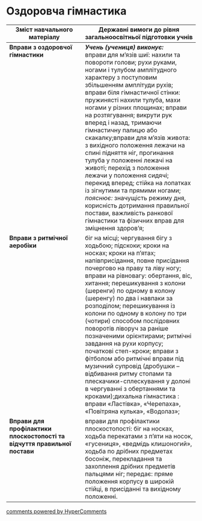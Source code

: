 <div id="hypercomments_widget" class="js-hypercomments-widget invisible"></div>

# Оздоровча гімнастика

<table>
  <tr>
    <td width="40%" align="center"><b>Зміст навчального матеріалу</b></td>
    <td width="60%" align="center"><b>Державні вимоги до рівня загальноосвітньої підготовки учнів</b></td>
  </tr>
<tbody>
  <tr>
    <td width="40%" style="vertical-align:top !important;">
    <b>Вправи з оздоровчої гімнастики</b></td>
    <td width="60%" style="vertical-align:top !important;">
    <i><b>Учень (учениця) виконує:</b></i><br>
    вправи для м’язів шиї: нахили та повороти голови; рухи руками, ногами і тулубом амплітудного характеру з поступовим збільшенням амплітуди рухів; вправи біля гімнастичної стінки: пружинясті нахили тулуба, махи ногами у різних площинах; вправи на розтягування; викрути рук вперед і назад, тримаючи гімнастичну палицю або скакалку;вправи для м’язів живота: з вихідного положення лежачи на спині підняття ніг, прогинання тулуба у положенні лежачі на животі; перехід з положення лежачи у положення сидячі; перекид вперед; стійка на лопатках із зігнутими та прямими ногами;<br>
    <i>пояснює:</i> значущість режиму дня, корисність дотримання правильної постави, важливість ранкової гімнастики та фізичних вправ для зміцнення здоров’я;
    </td>
  </tr>
  <tr>
    <td width="40%" style="vertical-align:top !important;">
    <b>Вправи з ритмічної аеробіки</b></td>
    <td width="60%" style="vertical-align:top !important;">
    біг на місці; чергування бігу з ходьбою; підскоки; кроки на носках; кроки на п’ятах; напівприсідання, повне присідання почергово на праву та ліву ногу; вправи на рівновагу: обертання, віс, хитання; перешикування з колони (шеренги) по одному в колону (шеренгу) по два і навпаки за розподілом;  перешикування із колони по одному в колону по три (чотири) способом послідовних поворотів ліворуч за раніше позначеними орієнтирами; ритмічні завдання на рухи корпусу; початкові степ-кроки; вправи з фітболом або ритмічні вправи під музичний супровід (дробушки – відбивання ритму стопами та плескачики-сплескування у долоні в чергуванні з обертаннями та кроками);дихальна гімнастика : вправи «Ластівка», «Черепаха», «Повітряна кулька», «Водолаз»;
    </td>
  </tr>
  <tr>
    <td width="40%" style="vertical-align:top !important;">
    <b>Вправи для профілактики плоскостопості та відчуття правильної постави</b></td>
    <td width="60%" style="vertical-align:top !important;">
    вправи для профілактики плоскостопості: біг на носках, ходьба перекатами з п’яти на носок, «гусениця», «ведмідь клишоногий», ходьба по дрібних предметах босоніж,  перекладання та захоплення дрібних предметів пальцями ніг; передає: пряме положення корпусу в широкій стійці, в присіданні та вихідному положенні.
    </td>
  </tr>
</tbody>
</table>

<div class="js-hypercomments-container">
<a href="http://hypercomments.com" class="hc-link" title="comments widget">comments powered by HyperComments</a>
</div>